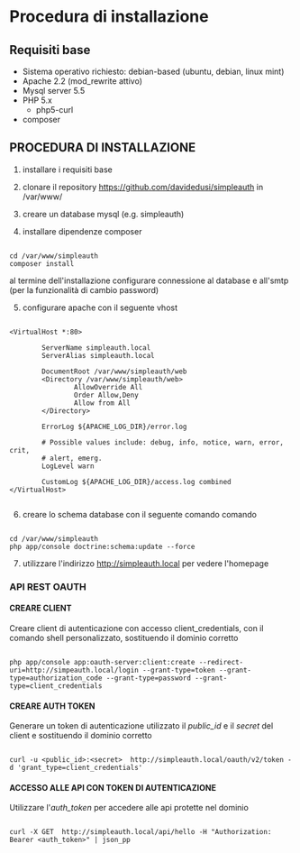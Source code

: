 # Procedura di installazione

## Requisiti base
- Sistema operativo richiesto: debian-based (ubuntu, debian, linux mint)
- Apache 2.2 (mod_rewrite attivo)
- Mysql server 5.5
- PHP 5.x
    - php5-curl
- composer

## PROCEDURA DI INSTALLAZIONE

1) installare i requisiti base

2) clonare il repository https://github.com/davidedusi/simpleauth in /var/www/

3) creare un database mysql (e.g. simpleauth)

4) installare dipendenze composer

```

cd /var/www/simpleauth
composer install

```

al termine dell'installazione configurare connessione al database e all'smtp (per la funzionalità di cambio password)

5) configurare apache con il seguente vhost

```                                                                                                  

<VirtualHost *:80>

        ServerName simpleauth.local
        ServerAlias simpleauth.local

        DocumentRoot /var/www/simpleauth/web
        <Directory /var/www/simpleauth/web>
                AllowOverride All
                Order Allow,Deny
                Allow from All
        </Directory>

        ErrorLog ${APACHE_LOG_DIR}/error.log

        # Possible values include: debug, info, notice, warn, error, crit,
        # alert, emerg.
        LogLevel warn

        CustomLog ${APACHE_LOG_DIR}/access.log combined
</VirtualHost>


```

6) creare lo schema database con il seguente comando comando

```

cd /var/www/simpleauth
php app/console doctrine:schema:update --force

```

7) utilizzare l'indirizzo http://simpleauth.local per vedere l'homepage

### API REST OAUTH

#### CREARE CLIENT 

Creare client di autenticazione con accesso client_credentials, con il comando shell personalizzato, sostituendo il dominio corretto

```

php app/console app:oauth-server:client:create --redirect-uri=http://simpeauth.local/login --grant-type=token --grant-type=authorization_code --grant-type=password --grant-type=client_credentials

```

#### CREARE AUTH TOKEN

Generare un token di autenticazione utilizzato il *public_id* e il *secret* del client e sostituendo il dominio corretto

```

curl -u <public_id>:<secret>  http://simpleauth.local/oauth/v2/token -d 'grant_type=client_credentials'

```

#### ACCESSO ALLE API CON TOKEN DI AUTENTICAZIONE

Utilizzare l'*auth_token* per accedere alle api protette nel dominio

```

curl -X GET  http://simpleauth.local/api/hello -H "Authorization: Bearer <auth_token>" | json_pp

```
